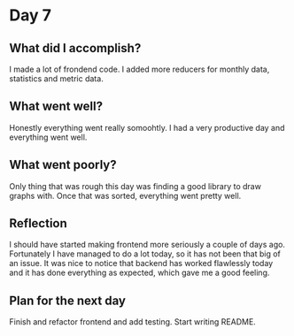 # Day 7

## What did I accomplish? 

I made a lot of frondend code. I added more reducers for monthly data, statistics and metric data.

## What went well?

Honestly everything went really somoohtly. I had a very productive day and everything went well.

## What went poorly?

Only thing that was rough this day was finding a good library to draw graphs with. Once that was sorted, everything went pretty well.

## Reflection

I should have started making frontend more seriously a couple of days ago. Fortunately I have managed to do a lot today, so it has not been that big of an issue. It was nice to notice that backend has worked flawlessly today and it has done everything as expected, which gave me a good feeling.

## Plan for the next day

Finish and refactor frontend and add testing. Start writing README.